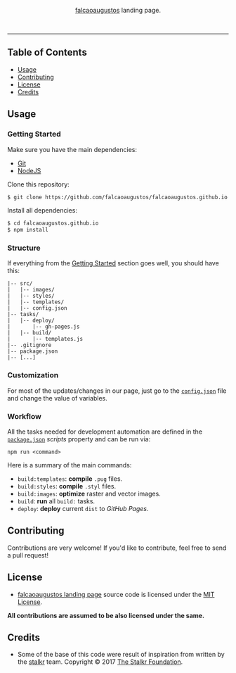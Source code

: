 <p align="center">
 <a href="http://falcaoaugustos.github.io">falcaoaugustos</a> landing page.
</p>

<br>

---

## Table of Contents

- [Usage](#usage)
- [Contributing](#contributing)
- [License](#license)
- [Credits](#credits)

## Usage

### Getting Started

Make sure you have the main dependencies:

- [Git](http://git-scm.com/downloads)
- [NodeJS](http://nodejs.org/)

Clone this repository:

```sh
$ git clone https://github.com/falcaoaugustos/falcaoaugustos.github.io.git
```

Install all dependencies:

```sh
$ cd falcaoaugustos.github.io
$ npm install
```

### Structure

If everything from the [Getting Started](#getting-started) section goes well, you should have this:

```
|-- src/
|   |-- images/
|   |-- styles/
|   |-- templates/
|   |-- config.json
|-- tasks/
|   |-- deploy/
|       |-- gh-pages.js
|   |-- build/
|       |-- templates.js
|-- .gitignore
|-- package.json
|-- [...]
```

### Customization

For most of the updates/changes in our page, just go to the
[`config.json`](/src/config.json) file and change the value of variables.

### Workflow

All the tasks needed for development automation are defined in the
[`package.json`](package.json) *scripts* property and can be run via:

`npm run <command>`

Here is a summary of the main commands:

- `build:templates`: **compile** `.pug` files.
- `build:styles`: **compile** `.styl` files.
- `build:images`: **optimize** raster and vector images.
- `build`: **run** all `build:` tasks.
- `deploy`: **deploy** current `dist` to *GitHub Pages*.

## Contributing

Contributions are very welcome! If you'd like to contribute, feel free to send a pull request!

## License

- [falcaoaugustos landing page](https://github.com/falcaoaugustos/falcaoaugustos.github.io) 
source code is licensed under the [MIT License]().

**All contributions are assumed to be also licensed under the same.**

## Credits

- Some of the base of this code were result of inspiration from
written by the [stalkr](https://getstal.kr/) team. Copyright © 2017 [The Stalkr Foundation](https://getstal.kr).